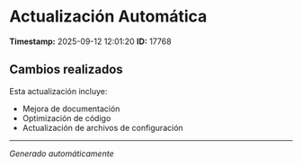 # Actualización Automática

**Timestamp:** 2025-09-12 12:01:20
**ID:** 17768

## Cambios realizados

Esta actualización incluye:
- Mejora de documentación
- Optimización de código
- Actualización de archivos de configuración

---
*Generado automáticamente*
